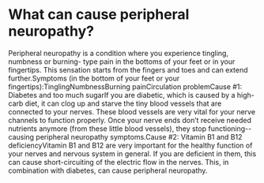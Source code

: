 # What can cause peripheral neuropathy?

Peripheral neuropathy is a condition where you experience tingling, numbness or burning- type pain in the bottoms of your feet or in your fingertips. This sensation starts from the fingers and toes and can extend further.Symptoms (in the bottom of your feet or your fingertips):TinglingNumbnessBurning painCirculation problemCause #1: Diabetes and too much sugarIf you are diabetic, which is caused by a high-carb diet, it can clog up and starve the tiny blood vessels that are connected to your nerves. These blood vessels are very vital for your nerve channels to function properly. Once your nerve ends don’t receive needed nutrients anymore (from these little blood vessels), they stop functioning-- causing peripheral neuropathy symptoms.Cause #2: Vitamin B1 and B12 deficiencyVitamin B1 and B12 are very important for the healthy function of your nerves and nervous system in general. If you are deficient in them, this can cause short-circuiting of the electric flow in the nerves. This, in combination with diabetes, can cause peripheral neuropathy.